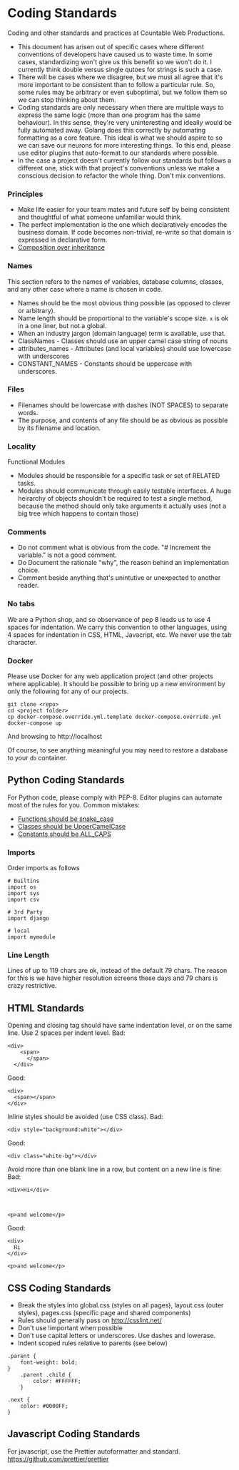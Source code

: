 # Coding Standards

Coding and other standards and practices at Countable Web Productions.
  * This document has arisen out of specific cases where different conventions of developers have caused us to waste time. In some cases, standardizing won't give us this benefit so we won't do it. I currently think double versus single qutoes for strings is such a case.
  * There will be cases where we disagree, but we must all agree that it's more important to be consistent than to follow a particular rule. So, some rules may be arbitrary or even suboptimal, but we follow them so we can stop thinking about them.
  * Coding standards are only necessary when there are multiple ways to express the same logic (more than one program has the same behaviour). In this sense, they're very uninteresting and ideally would be fully automated away. Golang does this correctly by automating formatting as a core feature. This ideal is what we should aspire to so we can save our neurons for more interesting things. To this end, please use editor plugins that auto-format to our standards where possible.
  * In the case a project doesn't currently follow our standards but follows a different one, stick with that project's conventions unless we make a conscious decision to refactor the whole thing. Don't mix conventions.

### Principles

  * Make life easier for your team mates and future self by being consistent and thoughtful of what someone unfamiliar would think.
  * The perfect implementation is the one which declaratively encodes the business domain. If code becomes non-trivial, re-write so that domain is expressed in declarative form.
  * [Composition over inheritance](https://en.wikipedia.org/wiki/Composition_over_inheritance)

### Names

  This section refers to the names of variables, database columns, classes, and any other case where a name is chosen in code.

  * Names should be the most obvious thing possible (as opposed to clever or arbitrary).
  * Name length should be proportional to the variable's scope size. `x` is ok in a one liner, but not a global.
  * When an industry jargon (domain language) term is available, use that.
  * ClassNames - Classes should use an upper camel case string of nouns
  * attributes_names - Attributes (and local variables) should use lowercase with underscores
  * CONSTANT_NAMES - Constants should be uppercase with underscores.

### Files

  * Filenames should be lowercase with dashes (NOT SPACES) to separate words.
  * The purpose, and contents of any file should be as obvious as possible by its filename and location.

### Locality

Functional Modules
  * Modules should be responsible for a specific task or set of RELATED tasks.
  * Modules should communicate through easily testable interfaces. A huge heirarchy of objects shouldn't be required to test a single method, because the method should only take arguments it actually uses (not a big tree which happens to contain those)

### Comments
  
  * Do not comment what is obvious from the code. "# Increment the variable." is not a good comment.
  * Do Document the rationale "why", the reason behind an implementation choice.
  * Comment beside anything that's unintutive or unexpected to another reader.


### No tabs

We are a Python shop, and so observance of pep 8 leads us to use 4 spaces for indentation. We carry this convention to other languages, using 4 spaces for indentation in CSS, HTML, Javacript, etc. We never use the tab character.

### Docker

Please use Docker for any web application project (and other projects where applicable). It should be possible to bring up a new environment by only the following for any of our projects.

```
git clone <repo>
cd <project folder>
cp docker-compose.override.yml.template docker-compose.override.yml
docker-compose up
```

And browsing to http://localhost

Of course, to see anything meaningful you may need to restore a database to your `db` container.


## Python Coding Standards

For Python code, please comply with PEP-8. Editor plugins can automate most of the rules for you. Common mistakes:

  * [Functions should be snake_case](https://www.python.org/dev/peps/pep-0008/#function-names)
  * [Classes should be UpperCamelCase](https://www.python.org/dev/peps/pep-0008/#class-names)
  * [Constants should be ALL_CAPS](https://www.python.org/dev/peps/pep-0008/#id48)

### Imports

Order imports as follows
```
# Builtins
import os
import sys
import csv

# 3rd Party
import django

# local
import mymodule
```

### Line Length

Lines of up to 119 chars are ok, instead of the default 79 chars. The reason for this is we have higher resolution screens these days and 79 chars is crazy restrictive.


## HTML Standards

Opening and closing tag should have same indentation level, or on the same line. Use 2 spaces per indent level.
Bad:
```
<div>
    <span>
      </span>
  </div>
```
Good:
```
<div>
  <span></span>
</div>
```

Inline styles should be avoided (use CSS class).
Bad:
```
<div style="background:white"></div>
```
Good:
```
<div class="white-bg"></div>
```

Avoid more than one blank line in a row, but content on a new line is fine:
Bad:
```
<div>Hi</div>



<p>and welcome</p>
```
Good:
```
<div>
  Hi
</div>

<p>and welcome</p>
```

## CSS Coding Standards

  * Break the styles into global.css (styles on all pages), layout.css (outer styles), pages.css (specific page and shared components)
  * Rules should generally pass on http://csslint.net/
  * Don't use !important when possible
  * Don't use capital letters or underscores. Use dashes and lowerase.
  * Indent scoped rules relative to parents (see below)

```
.parent {
    font-weight: bold;
}
    .parent .child {
        color: #FFFFFF;
    }  

.next {
    color: #0000FF;
}
```
 
## Javascript Coding Standards

For javascript, use the Prettier autoformatter and standard. https://github.com/prettier/prettier
